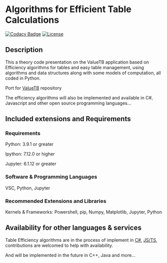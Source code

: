 # Algorithms for Efficient Table Calculations
[![Codacy Badge](https://api.codacy.com/project/badge/Grade/a76e5f37350f4b599a1f991c669a4ca8)](https://app.codacy.com/gh/Pomidorka1234/Table-Efficiency?utm_source=github.com&utm_medium=referral&utm_content=Pomidorka1234/Table-Efficiency&utm_campaign=Badge_Grade)
[![License](https://img.shields.io/badge/License-MIT%20License-brightgreen)](https://github.com/Pomidorka1234/Table-Efficiency/blob/main/LICENSE)

## Description

This a theory code presentation on the ValueTB application based on Efficiency algorithms for tables and easy table management, using algorithms and data structures along with some models of computation, all coded in Python.

Port for [ValueTB](https://github.com/Pomid0rchik/ValueTB) repository

The efficiency algorithms will also be implemented and available in C#, Javascript and other open source programming languages...

## Included extensions and Requirements

### Requirements
Python: 3.9.1 or greater

Ipython: 7.12.0 or higher

Jupyter: 6.1.12 or greater

### Software & Programming Languages
VSC, Python, Jupyter

### Recommended Extensions and Libraries

Kernels & Frameworks: Powershell, pip, Numpy, Matplotlib, Jupyter, Python

## Availability for other languages & services
Table Efficiency algorithms are in the process of implement in [C#](https://github.com/Pomid0rchik/Table-Algorithms-CS), [JS/TS](https://github.com/Pomid0rchik/Table-Algorithms-JS-TS), contributions are welcomed to help with availability.

And will be implemented in the future in C++, Java and more...
